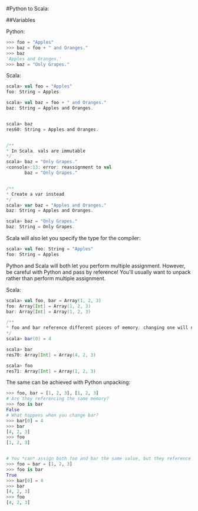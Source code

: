 #Python to Scala: 

##Variables

Python: 
```python
>>> foo = "Apples"
>>> baz = foo + " and Oranges."
>>> baz
'Apples and Oranges.'
>>> baz = "Only Grapes."
```


Scala:
```scala
scala> val foo = "Apples"
foo: String = Apples

scala> val baz = foo + " and Oranges."
baz: String = Apples and Oranges.


scala> baz
res60: String = Apples and Oranges.


/**
* In Scala, vals are immutable
*/
scala> baz = "Only Grapes."
<console>:13: error: reassignment to val
       baz = "Only Grapes."


/**
* Create a var instead
*/
scala> var baz = "Apples and Oranges."
baz: String = Apples and Oranges.

scala> baz = "Only Grapes."
baz: String = Only Grapes.
```

Scala will also let you specify the type for the compiler: 

```scala
scala> val foo: String = "Apples"
foo: String = Apples
```

Python and Scala will both let you perform multiple assignment. However, be careful with Python and pass by reference! You'll usually want to unpack rather than perform multiple assignment. 

Scala: 
```scala
scala> val foo, bar = Array(1, 2, 3)
foo: Array[Int] = Array(1, 2, 3)
bar: Array[Int] = Array(1, 2, 3)

/**
* foo and bar reference different pieces of memory; changing one will not change the other. 
*/
scala> bar(0) = 4

scala> bar
res70: Array[Int] = Array(4, 2, 3)

scala> foo
res71: Array[Int] = Array(1, 2, 3)
```

The same can be achieved with Python unpacking: 
```python
>>> foo, bar = [1, 2, 3], [1, 2, 3]
# Are they referencing the same memory?
>>> foo is bar
False
# What happens when you change bar?
>>> bar[0] = 4
>>> bar
[4, 2, 3]
>>> foo
[1, 2, 3]


# You *can* assign both foo and bar the same value, but they reference the same memory!
>>> foo = bar = [1, 2, 3]
>>> foo is bar
True
>>> bar[0] = 4
>>> bar
[4, 2, 3]
>>> foo
[4, 2, 3]
```
